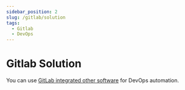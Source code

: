 ```yaml
---
sidebar_position: 2
slug: /gitlab/solution
tags:
  - Gitlab
  - DevOps
---
```


# Gitlab Solution

You can use [GitLab integrated other software](https://www.jenkins.io/solutions/) for DevOps automation.